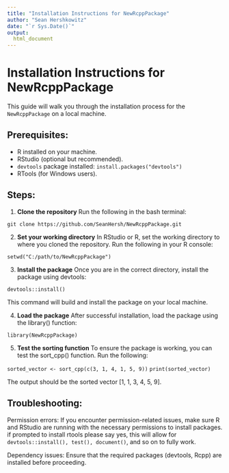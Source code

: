 ```yaml
---
title: "Installation Instructions for NewRcppPackage"
author: "Sean Hershkowitz"
date: "`r Sys.Date()`"
output:
  html_document
---
```



# Installation Instructions for NewRcppPackage

This guide will walk you through the installation process for the `NewRcppPackage` on a local machine.

## Prerequisites:
- R installed on your machine.
- RStudio (optional but recommended).
- `devtools` package installed: `install.packages("devtools")`
- RTools (for Windows users).

## Steps:
 
1. **Clone the repository**
Run the following in the bash terminal:

```git clone https://github.com/SeanHersh/NewRcppPackage.git```

2. **Set your working directory**
In RStudio or R, set the working directory to where you cloned the repository. Run the following in your R console:

```setwd("C:/path/to/NewRcppPackage")```

3. **Install the package**
Once you are in the correct directory, install the package using devtools:

```devtools::install()```

This command will build and install the package on your local machine.

4. **Load the package**
After successful installation, load the package using the library() function:

```library(NewRcppPackage)```

5. **Test the sorting function**
To ensure the package is working, you can test the sort_cpp() function. Run the following:

```sorted_vector <- sort_cpp(c(3, 1, 4, 1, 5, 9))```
```print(sorted_vector)```

The output should be the sorted vector [1, 1, 3, 4, 5, 9].

## Troubleshooting:

Permission errors: If you encounter permission-related issues, make sure R and RStudio are running with the necessary permissions to install packages. if prompted to install rtools please say yes, this will allow for ```devtools::install(), test(), document()```, and so on to fully work.

Dependency issues: Ensure that the required packages (devtools, Rcpp) are installed before proceeding.
